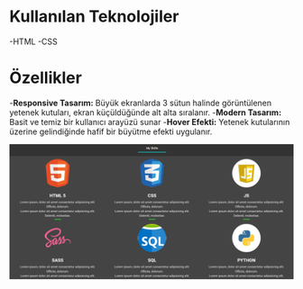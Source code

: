 # Kullanılan Teknolojiler

-HTML
-CSS

# Özellikler

-**Responsive Tasarım:** Büyük ekranlarda 3 sütun halinde görüntülenen yetenek kutuları, ekran küçüldüğünde alt alta sıralanır.
-**Modern Tasarım:** Basit ve temiz bir kullanıcı arayüzü sunar
-**Hover Efekti:** Yetenek kutularının üzerine gelindiğinde hafif bir büyütme efekti uygulanır.

![Example Image](image/ssimg.png)